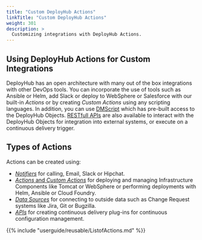 ```yaml
---
title: "Custom DeployHub Actions"
linkTitle: "Custom DeployHub Actions"
weight: 301
description: >
  Customizing integrations with DeployHub Actions.
---
```


## Using DeployHub Actions for Custom Integrations

DeployHub has an open architecture with many out of the box integrations with other DevOps tools. You can incorporate the use of tools such as Ansible or Helm, add Slack or deploy to WebSphere or Salesforce with our built-in _Actions_ or by creating _Custom Actions_ using any scripting languages.  In addition, you can use [DMScript](/userguide/advanced-features/dmscript/) which has pre-built access to the DeployHub Objects.  [RESTfull APIs](/userguide/advanced-features/restapi/) are also available to interact with the DeployHub Objects for integration into external systems, or execute on a continuous delivery trigger.

## Types of Actions

Actions can be created using:

- [_Notifiers_](/userguide/advanced-features/deployments/2-define-notifiers/) for calling, Email, Slack or Hipchat.
- [_Actions_ and _Custom Actions_](userguide/advanced-features/deployments/2-define-your-actions/) for deploying and managing Infrastructure Components like Tomcat or WebSphere or performing deployments with Helm, Ansible or Cloud Foundry.
- [_Data Sources_](/userguide/advanced-features/deployments/2-data-sources/) for connecting to outside data such as Change Request systems like Jira, Git or Bugzilla.
- [_APIs_](/userguide/advanced-features/restapi/) for creating continuous delivery plug-ins for continuous configuration management.

{{% include "userguide/reusable/ListofActions.md" %}}  
